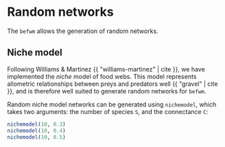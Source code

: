 # Random networks

The `befwm` allows the generation of random networks.

## Niche model

Following Williams & Martinez {{ "williams-martinez" | cite }}, we have
implemented the *niche* model of food webs. This model represents allometric
relationships between preys and predators well {{ "gravel" | cite }}, and
is therefore well suited to generate random networks for `befwm`.

Random niche model networks can be generated using `nichemodel`, which takes
two arguments: the number of species `S`, and the connectance `C`:

~~~ julia
nichemodel(10, 0.3)
nichemodel(10, 0.4)
nichemodel(10, 0.5)
~~~

